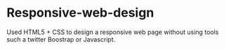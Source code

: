 # Responsive-web-design
Used HTML5 + CSS to design a responsive web page without using tools such a twitter Boostrap or Javascript.
